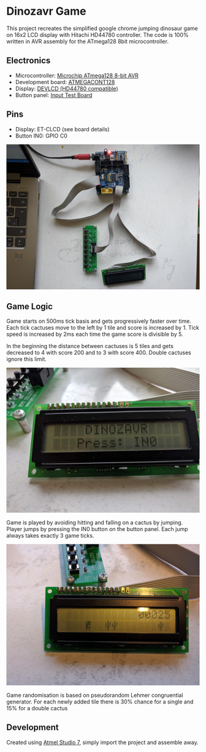 # Dinozavr Game

This project recreates the simplified google chrome jumping dinosaur game on 16x2 LCD display with Hitachi HD44780 controller. The code is 100% written in AVR assembly for the ATmega128 8bit microcontroller.

## Electronics
* Microcontroller: [Microchip ATmega128 8-bit AVR](https://www.microchip.com/wwwproducts/en/ATMEGA128)
* Development board: [ATMEGACONT128](https://futurlec.com/ATMEGA_Controller.shtml)
* Display: [DEVLCD (HD44780 compatible)](https://www.futurlec.com/DevBoardAccessories.shtml)
* Button panel: [Input Test Board](https://futurlec.com/Input_Pushbutton.shtml)

## Pins
* Display: ET-CLCD (see board details)
* Button IN0: GPIO C0


![ATmega128 setup](./media/Dino1.jpg)

## Game Logic

Game starts on 500ms tick basis and gets progressively faster over time. Each tick cactuses move to the left by 1 tile and score is increased by 1. Tick speed is increased by 2ms each time the game score is divisible by 5.

In the beginning the distance between cactuses is 5 tiles and gets decreased to 4 with score 200 and to 3 with score 400. Double cactuses ignore this limit.

![Dino start menu](./media/Dino2.jpg)

Game is played by avoiding hitting and falling on a cactus by jumping. Player jumps by pressing the IN0 button on the button panel. Each jump always takes exactly 3 game ticks.

![Dino mid game](./media/Dino3.jpg)

Game randomisation is based on pseudorandom Lehmer congruential generator. For each newly added tile there is 30% chance for a single and 15% for a double cactus

## Development
Created using [Atmel Studio 7](https://www.microchip.com/mplab/avr-support/atmel-studio-7), simply import the project and assemble away.
